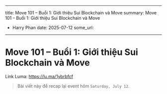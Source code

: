 
---
title: Move 101 – Buổi 1: Giới thiệu Sui Blockchain và Move
summary: Move 101 – Buổi 1: Giới thiệu Sui Blockchain và Move
  - Harry Phan 
date: 2025-07-12
some_url: 
---


# Move 101 – Buổi 1: Giới thiệu Sui Blockchain và Move

Link Luma: https://lu.ma/1ybrbfcf 

> Bài viết này để recap lại event hôm `Saturday, July 12`. 

